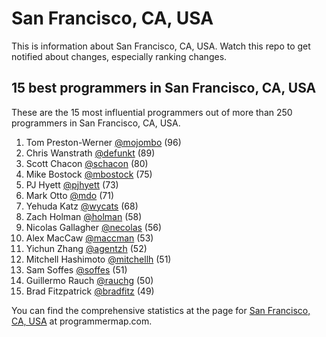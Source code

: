 San Francisco, CA, USA
================================================================================
This is information about San Francisco, CA, USA. Watch this repo to get notified about changes, especially ranking changes.

15 best programmers in San Francisco, CA, USA
--------------------------------------------------------------------------------
These are the 15 most influential programmers out of more than 250 programmers in San Francisco, CA, USA.

1. Tom Preston-Werner [@mojombo](https://github.com/mojombo) (96)
2. Chris Wanstrath [@defunkt](https://github.com/defunkt) (89)
3. Scott Chacon [@schacon](https://github.com/schacon) (80)
4. Mike Bostock [@mbostock](https://github.com/mbostock) (75)
5. PJ Hyett [@pjhyett](https://github.com/pjhyett) (73)
6. Mark Otto [@mdo](https://github.com/mdo) (71)
7. Yehuda Katz [@wycats](https://github.com/wycats) (68)
8. Zach Holman [@holman](https://github.com/holman) (58)
9. Nicolas Gallagher [@necolas](https://github.com/necolas) (56)
10. Alex MacCaw [@maccman](https://github.com/maccman) (53)
11. Yichun Zhang [@agentzh](https://github.com/agentzh) (52)
12. Mitchell Hashimoto [@mitchellh](https://github.com/mitchellh) (51)
13. Sam Soffes [@soffes](https://github.com/soffes) (51)
14. Guillermo Rauch [@rauchg](https://github.com/rauchg) (50)
15. Brad Fitzpatrick [@bradfitz](https://github.com/bradfitz) (49)

You can find the comprehensive statistics at the page for [San Francisco, CA, USA](http://programmermap.com/area/san-francisco-ca-usa) at programmermap.com.